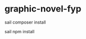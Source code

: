 # graphic-novel-fyp
 
<!-- Commands needed to initialise Laravel Sail app -->

sail composer install

<!-- Commands for JS -->

sail npm install